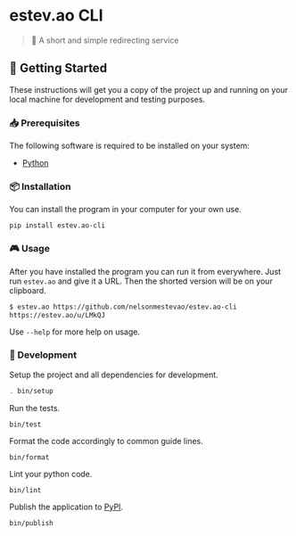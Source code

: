 # estev.ao CLI
> :link: A short and simple redirecting service

## :rocket: Getting Started

These instructions will get you a copy of the project up and running on your
local machine for development and testing purposes.

### :inbox_tray: Prerequisites

The following software is required to be installed on your system:

- [Python](https://www.python.org/downloads/)

### :package: Installation

You can install the program in your computer for your own use.

```
pip install estev.ao-cli
```

### :video_game: Usage

After you have installed the program you can run it from everywhere. Just run
`estev.ao` and give it a URL. Then the shorted version will be on your
clipboard.

```bash
$ estev.ao https://github.com/nelsonmestevao/estev.ao-cli
https://estev.ao/u/LMkQJ
```

Use `--help` for more help on usage.

### :hammer: Development

Setup the project and all dependencies for development.

```bash
. bin/setup
```

Run the tests.

```
bin/test
```

Format the code accordingly to common guide lines.

```
bin/format
```

Lint your python code.

```
bin/lint
```

Publish the application to [PyPI](https://pypi.org/project/estev.ao-cli/).

```
bin/publish
```

